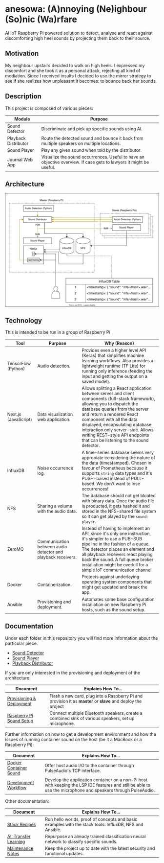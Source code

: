 # anesowa: (A)nnoying (Ne)ighbour (So)nic (Wa)rfare

AI IoT Raspberry Pi powered solution to detect, analyse and react against discomforting
high heel sounds by projecting them back to their source.

## Motivation

My neighbour upstairs decided to walk on high heels. I expressed my discomfort and she
took it as a personal attack, rejecting all kind of mediation. Since I received insults
I decided to use the mirror strategy to see if she realizes how unpleasant it becomes:
to bounce back her sounds.

## Description

This project is composed of various pieces:

| Module               | Purpose                                                                                                            |
| -------------------- | ------------------------------------------------------------------------------------------------------------------ |
| Sound Detector       | Discriminate and pick up specific sounds using AI.                                                                 |
| Playback Distributor | Route the detected sound and bounce it back from multiple speakers on multiple locations.                          |
| Sound Player         | Play any given sound when told by the distributor.                                                                 |
| Journal Web App      | Visualize the sound occurrences. Useful to have an objective overview. If case gets to lawyers it might be useful. |

## Architecture

<p align="center">
  <picture>
    <source media="(prefers-color-scheme: dark)" srcset="./anesowa.drawio.dark.svg">
    <img alt="Architecture Diagram" src="./anesowa.drawio.light.svg">
  </picture>
</p>

## Technology

This is intended to be run in a group of Raspberry Pi

| Tool                 | Purpose                                                      | Why (Reason)                                                                                                                                                                                                                                                                                                                                                                 |
| -------------------- | ------------------------------------------------------------ | ---------------------------------------------------------------------------------------------------------------------------------------------------------------------------------------------------------------------------------------------------------------------------------------------------------------------------------------------------------------------------- |
| TensorFlow (Python)  | Audio detection.                                             | Provides even a higher level API (Keras) that simplifies machine learning workflows. Also provides a lightweight runtime (TF Lite) for running only inference (feeding the input and getting the output on a saved model).                                                                                                                                                   |
| Next.js (JavaScript) | Data visualization web application.                          | Allows splitting a React application between server and client components (full-stack framework), allowing you to dispatch the database queries from the server and return a rendered React component with all the data displayed, encapsulating database interaction only server-side. Allows writing REST-style API endpoints that can be listening to the sound detector. |
| InfluxDB             | Noise occurrence log.                                        | A time-series database seems very appropiate considering the nature of the data (timestamped). Chosen in favour of Prometheus because it supports `string` data types and it's PUSH-based instead of PULL-based. We don't want to lose occurrences!                                                                                                                          |
| NFS                  | Sharing a volume with the audio data.                        | The database should not get bloated with binary data. Once the audio file is producted, it gets hashed it and stored in the NFS-shared file system so it can get played by the `sound-player`.                                                                                                                                                                               |
| ZeroMQ               | Communication between audio detector and playback receivers. | Instead of having to implement an API, since it's only one instruction, it's simpler to use a PUB-SUB pipeline in the fashion of a queue. The detector places an element and all playback receivers react playing back the sound. A full queue broker installation might be overkill for a simple IoT communication channel.                                                 |
| Docker               | Containerization.                                            | Protects against underlaying operating system components that might get updated and break the app.                                                                                                                                                                                                                                                                           |
| Ansible              | Provisioning and deployment.                                 | Automates some base configuration installation on new Raspberry Pi hosts, such as the sound setup.                                                                                                                                                                                                                                                                           |

## Documentation

Under each folder in this repository you will find more information about the particular
piece.

- [Sound Detector](sound-detector)
- [Sound Player](sound-player)
- [Playback Distributor](playback-distributor)

If you are only interested in the provisioning and deployment of the architecture:

| Document                                                           | Explains How To...                                                                                            |
| ------------------------------------------------------------------ | ------------------------------------------------------------------------------------------------------------- |
| [Provisioning & Deployment](docs/1-provisioning-and-deployment.md) | Flash a new card, plug into a Raspberry Pi and provision it as **master** or **slave** and deploy the project |
| [Raspberry Pi Sound Setup](docs/2-rpi-sound-setup.md)              | Connect multiple Bluetooth speakers, create a combined sink of various speakers, set up microphone.           |

Further information on how to get a development environment and how the issues of
running container sound on the host (be it a MacBook or a Raspberry Pi):

| Document                                                   | Explains How To...                                                                                                                                            |
| ---------------------------------------------------------- | ------------------------------------------------------------------------------------------------------------------------------------------------------------- |
| [Docker Container Sound](docs/3-docker-container-sound.md) | Offer host audio I/O to the container through PulseAudio's TCP interface.                                                                                     |
| [Development Workflow](docs/4-development-workflow.md)     | Develop the application container on a non-Pi host with keeping the LSP IDE features and still be able to use the microphone and speakers through PulseAudio. |

Other documentation:

| Document                                             | Explains How To...                                                                                      |
| ---------------------------------------------------- | ------------------------------------------------------------------------------------------------------- |
| [Stack Recipes](docs/5-stack-recipes.md)             | Run hello worlds, proof of concepts and basic examples with the stack tools: InfluxDB, NFS and Ansible. |
| [AI: Transfer Learning](docs/6-transfer-learning.md) | Repurpose an already trained classification neural network to classify specific sounds.                 |
| [Maintenance Notes](docs/7-maintenance-notes.md)     | Keep the project up to date with the latest security and functional updates.                            |
